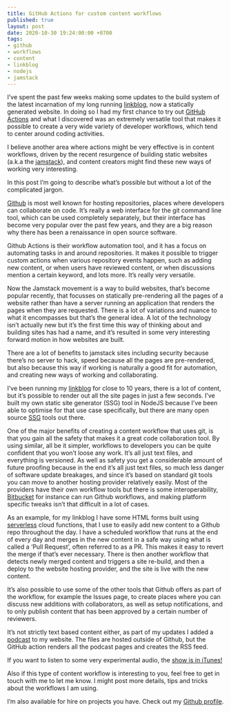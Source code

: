 ```yaml
---
title: GitHub Actions for custom content workflows
published: true
layout: post
date: 2020-10-30 19:24:00:00 +0700
tags:
- github
- workflows
- content
- linkblog
- nodejs
- jamstack
---
```

I’ve spent the past few weeks making some updates to the build system of the latest incarnation of my long running [linkblog](https://links.markjgsmith.com), now a statically generated website. In doing so I had my first chance to try out [GitHub Actions](https://github.com/features/actions) and what I discovered was an extremely versatile tool that makes it possible to create a very wide variety of developer workflows, which tend to center around coding activities.

I believe another area where actions might be very effective is in content workflows, driven by the recent resurgence of building static websites (a.k.a the [jamstack](https://jamstack.org)), and content creators might find these new ways of working very interesting. 

In this post I’m going to describe what’s possible but without a lot of the complicated jargon.

[Github](https://github.com) is most well known for hosting repositories, places where developers can collaborate on code. It’s really a web interface for the git command line tool, which can be used completely separately, but their interface has become very popular over the past few years, and they are a big reason why there has been a renaissance in open source software.

Github Actions is their workflow automation tool, and it has a focus on automating tasks in and around repositories. It makes it possible to trigger custom actions when various repository events happen, such as adding new content, or when users have reviewed content, or when discussions mention a certain keyword, and lots more. It’s really very versatile.

Now the Jamstack movement is a way to build websites, that’s become popular recently, that focusses on statically pre-rendering all the pages of a website rather than have a server running an application that renders the pages when they are requested. There is a lot of variations and nuance to what it encompasses but that’s the general idea. A lot of the technology isn’t actually new but it’s the first time this way of thinking about and building sites has had a name, and it’s resulted in some very interesting forward motion in how websites are built.

There are a lot of benefits to jamstack sites including security because there’s no server to hack, speed because all the pages are pre-rendered, but also because this way if working is naturally a good fit for automation, and creating new ways of working and collaborating.

I’ve been running my [linkblog](https://links.markjgsmith.com) for close to 10 years, there is a lot of content, but it’s possible to render out all the site pages in just a few seconds. I’ve built my own static site generator (SSG) tool in NodeJS because I’ve been able to optimise for that  use case specifically, but there are many open source [SSG](https://jamstack.org/generators) tools out there.

One of the major benefits of creating a content workflow that uses git, is that you gain all the safety that makes it a great code collaboration tool. By using similar, all be it simpler, workflows to developers you can be quite confident that you won’t loose any work. It’s all just text files, and everything is versioned. As well as safety you get a considerable amount of future proofing because in the end it’s all just text files, so much less danger of software update breakages, and since it’s based on standard git tools you can move to another hosting provider relatively easily. Most of the providers have their own workflow tools but there is some interoperability, [Bitbucket](https://bitbucket.org) for instance can run Github workflows, and making platform specific tweaks isn’t that difficult in a lot of cases.

As an example, for my linkblog I have some HTML forms built using [serverless](https://css-tricks.com/serverless) cloud functions, that I use to easily add new content to a Github repo throughout the day. I have a scheduled workflow that runs at the end of every day and merges in the new content in a safe way using what is called a ‘Pull Request’, often referred to as a PR. This makes it easy to revert the merge if that’s ever necessary. There is then another workflow that detects newly merged content and triggers a site re-build, and then a deploy to the website hosting provider, and the site is live with the new content.

It’s also possible to use some of the other tools that Github offers as part of the workflow, for example the Issues page, to create places where you can discuss new additions with collaborators, as well as setup notifications, and to only publish content that has been approved by a certain number of reviewers.

It’s not strictly text based content either, as part of my updates I added a [podcast](https://podcasts.markjgsmith.com) to my website. The files are hosted outside of Github, but the GitHub action renders all the podcast pages and creates the RSS feed. 

If you want to listen to some very experimental audio, the [show is in iTunes!](https://podcasts.apple.com/gb/podcast/mark-smiths-podcasts/id1537049970)

Also if this type of content workflow is interesting to you, feel free to get in touch with me to let me know. I might post more details, tips and tricks about the workflows I am using.

I’m also available for hire on projects you have. Check out my [Github profile](https://github.com/mjgs).
